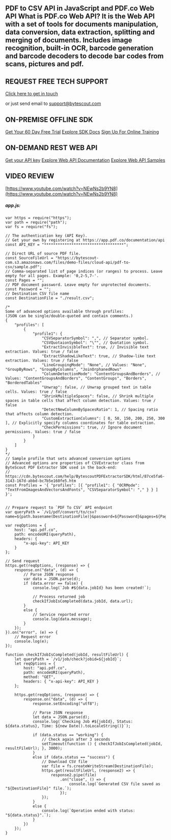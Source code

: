 ## PDF to CSV API in JavaScript and PDF.co Web API What is PDF.co Web API? It is the Web API with a set of tools for documents manipulation, data conversion, data extraction, splitting and merging of documents. Includes image recognition, built-in OCR, barcode generation and barcode decoders to decode bar codes from scans, pictures and pdf.

## REQUEST FREE TECH SUPPORT

[Click here to get in touch](https://bytescout.zendesk.com/hc/en-us/requests/new?subject=PDF.co%20Web%20API%20Question)

or just send email to [support@bytescout.com](mailto:support@bytescout.com?subject=PDF.co%20Web%20API%20Question) 

## ON-PREMISE OFFLINE SDK 

[Get Your 60 Day Free Trial](https://bytescout.com/download/web-installer?utm_source=github-readme)
[Explore SDK Docs](https://bytescout.com/documentation/index.html?utm_source=github-readme)
[Sign Up For Online Training](https://academy.bytescout.com/)


## ON-DEMAND REST WEB API

[Get your API key](https://pdf.co/documentation/api?utm_source=github-readme)
[Explore Web API Documentation](https://pdf.co/documentation/api?utm_source=github-readme)
[Explore Web API Samples](https://github.com/bytescout/ByteScout-SDK-SourceCode/tree/master/PDF.co%20Web%20API)

## VIDEO REVIEW

[https://www.youtube.com/watch?v=NEwNs2b9YN8](https://www.youtube.com/watch?v=NEwNs2b9YN8)




<!-- code block begin -->

##### **app.js:**
    
```
var https = require("https");
var path = require("path");
var fs = require("fs");

// The authentication key (API Key).
// Get your own by registering at https://app.pdf.co/documentation/api
const API_KEY = "***********************************";

// Direct URL of source PDF file.
const SourceFileUrl = "https://bytescout-com.s3.amazonaws.com/files/demo-files/cloud-api/pdf-to-csv/sample.pdf";
// Comma-separated list of page indices (or ranges) to process. Leave empty for all pages. Example: '0,2-5,7-'.
const Pages = "";
// PDF document password. Leave empty for unprotected documents.
const Password = "";
// Destination CSV file name
const DestinationFile = "./result.csv";

/*
Some of advanced options available through profiles:
(JSON can be single/double-quoted and contain comments.)
{
	"profiles": [
		{
			"profile1": {
				"CSVSeparatorSymbol": ",", // Separator symbol.
				"CSVQuotaionSymbol": "\"", // Quotation symbol.
				"ExtractInvisibleText": true, // Invisible text extraction. Values: true / false
				"ExtractShadowLikeText": true, // Shadow-like text extraction. Values: true / false
				"LineGroupingMode": "None", // Values: "None", "GroupByRows", "GroupByColumns", "JoinOrphanedRows"
				"ColumnDetectionMode": "ContentGroupsAndBorders", // Values: "ContentGroupsAndBorders", "ContentGroups", "Borders", "BorderedTables"
				"Unwrap": false, // Unwrap grouped text in table cells. Values: true / false
				"ShrinkMultipleSpaces": false, // Shrink multiple spaces in table cells that affect column detection. Values: true / false
				"DetectNewColumnBySpacesRatio": 1, // Spacing ratio that affects column detection.
				"CustomExtractionColumns": [ 0, 50, 150, 200, 250, 300 ], // Explicitly specify columns coordinates for table extraction.
				"CheckPermissions": true, // Ignore document permissions. Values: true / false
			}
		}
	]
}
*/
// Sample profile that sets advanced conversion options
// Advanced options are properties of CSVExtractor class from ByteScout PDF Extractor SDK used in the back-end:
// https://cdn.bytescout.com/help/BytescoutPDFExtractorSDK/html/87ce5fa6-3143-167d-abbd-bc7b5e160fe5.htm
const Profiles = '{ "profiles": [{ "profile1": { "OCRMode": "TextFromImagesAndVectorsAndFonts", "CSVSeparatorSymbol": "," } } ] }';


// Prepare request to `PDF To CSV` API endpoint
var queryPath = `/v1/pdf/convert/to/csv?name=${path.basename(DestinationFile)}&password=${Password}&pages=${Pages}&url=${SourceFileUrl}&profiles=${Profiles}&async=True`;

var reqOptions = {
    host: "api.pdf.co",
    path: encodeURI(queryPath),
    headers: {
        "x-api-key": API_KEY
    }
};

// Send request
https.get(reqOptions, (response) => {
    response.on("data", (d) => {
        // Parse JSON response
        var data = JSON.parse(d);
        if (data.error == false) {
            console.log(`Job #${data.jobId} has been created!`);

            // Process returned job
            checkIfJobIsCompleted(data.jobId, data.url);
        }
        else {
            // Service reported error
            console.log(data.message);
        }
    });
}).on("error", (e) => {
    // Request error
    console.log(e);
});

function checkIfJobIsCompleted(jobId, resultFileUrl) {
    let queryPath = `/v1/job/check?jobid=${jobId}`;
    let reqOptions = {
        host: "api.pdf.co",
        path: encodeURI(queryPath),
        method: "GET",
        headers: { "x-api-key": API_KEY }
    };

    https.get(reqOptions, (response) => {
        response.on("data", (d) => {
            response.setEncoding("utf8");

            // Parse JSON response
            let data = JSON.parse(d);
            console.log(`Checking Job #${jobId}, Status: ${data.status}, Time: ${new Date().toLocaleString()}`);

            if (data.status == "working") {
                // Check again after 3 seconds
                setTimeout(function () { checkIfJobIsCompleted(jobId, resultFileUrl); }, 3000);
            }
            else if (data.status == "success") {
                // Download CSV file
                var file = fs.createWriteStream(DestinationFile);
                https.get(resultFileUrl, (response2) => {
                    response2.pipe(file)
                        .on("close", () => {
                            console.log(`Generated CSV file saved as "${DestinationFile}" file.`);
                        });
                });
            }
            else {
                console.log(`Operation ended with status: "${data.status}".`);
            }
        })
    });
}
```

<!-- code block end -->